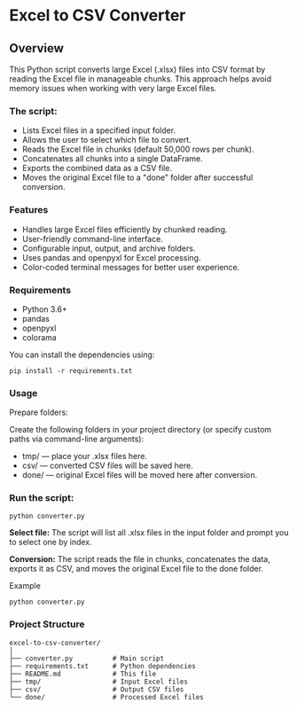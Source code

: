 # Excel to CSV Converter

## Overview
This Python script converts large Excel (.xlsx) files into CSV format by reading the Excel file in manageable chunks. This approach helps avoid memory issues when working with very large Excel files.

### The script:

* Lists Excel files in a specified input folder.
* Allows the user to select which file to convert.
* Reads the Excel file in chunks (default 50,000 rows per chunk).
* Concatenates all chunks into a single DataFrame.
* Exports the combined data as a CSV file.
* Moves the original Excel file to a "done" folder after successful conversion.

### Features
* Handles large Excel files efficiently by chunked reading.
* User-friendly command-line interface.
* Configurable input, output, and archive folders.
* Uses pandas and openpyxl for Excel processing.
* Color-coded terminal messages for better user experience.

### Requirements
* Python 3.6+
* pandas
* openpyxl
* colorama

You can install the dependencies using:

``` 
pip install -r requirements.txt
```

### Usage
Prepare folders:

Create the following folders in your project directory (or specify custom paths via command-line arguments):

* tmp/ — place your .xlsx files here.
* csv/ — converted CSV files will be saved here.
* done/ — original Excel files will be moved here after conversion.


### Run the script:

```
python converter.py
```

**Select file:**
The script will list all .xlsx files in the input folder and prompt you to select one by index.

**Conversion:**
The script reads the file in chunks, concatenates the data, exports it as CSV, and moves the original Excel file to the done folder.

Example
```
python converter.py
```

### Project Structure
```
excel-to-csv-converter/
│
├── converter.py          # Main script
├── requirements.txt      # Python dependencies
├── README.md             # This file
├── tmp/                  # Input Excel files
├── csv/                  # Output CSV files
└── done/                 # Processed Excel files
```